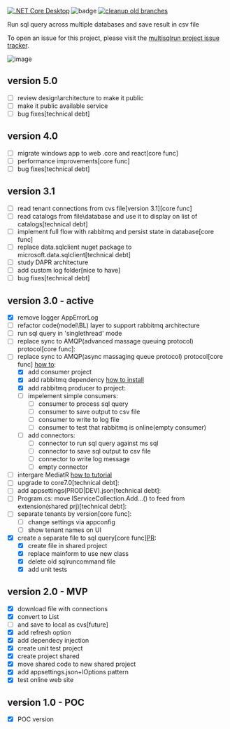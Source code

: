 [![.NET Core Desktop](https://github.com/fkostya/multisqlrun/actions/workflows/dotnet-desktop.yml/badge.svg)](https://github.com/fkostya/multisqlrun/actions/workflows/dotnet-desktop.yml) ![badge](https://img.shields.io/endpoint?url=https://gist.githubusercontent.com/fkostya/6139c93439673c361cd0aebd8462e298/raw/code-coverage.json) 
[![cleanup old branches](https://github.com/fkostya/multisqlrun/actions/workflows/housekeeping.yml/badge.svg?branch=master)](https://github.com/fkostya/multisqlrun/actions/workflows/housekeeping.yml)

Run sql query across multiple databases and save result in csv file

To open an issue for this project, please visit the [multisqlrun project issue tracker](https://github.com/fkostya/multisqlrun/issues).

![image](https://user-images.githubusercontent.com/64334685/192419317-09c501c2-266a-4f82-bc39-7354d23cbf0a.png)

## version 5.0
- [ ] review design\architecture to make it public
- [ ] make it public available service
- [ ] bug fixes[technical debt]
## version 4.0
- [ ] migrate windows app to web .core and react[core func]
- [ ] performance improvements[core func]
- [ ] bug fixes[technical debt]
## version 3.1
- [ ] read tenant connections from cvs file[version 3.1][core func]
- [ ] read catalogs from file\database and use it to display on list of catalogs[technical debt]
- [ ] implement full flow with rabbitmq and persist state in database[core func]
- [ ] replace data.sqlclient nuget package to microsoft.data.sqlclient[technical debt]
- [ ] study DAPR architecture
- [ ] add custom log folder[nice to have]
- [ ] bug fixes[technical debt]
## version 3.0 - active
- [X] remove logger AppErrorLog
- [ ] refactor code(model\BL) layer to support rabbitmq architecture
- [ ] run sql query in 'singlethread' mode
- [ ] replace sync to AMQP(advanced massage queuing protocol) protocol[core func]:
- [ ] replace sync to AMQP(async massaging queue protocol) protocol[core func] [how to](https://www.rabbitmq.com/documentation.html):  
	- [X] add consumer project  
	- [X] add rabbitmq dependency [how to install](https://medium.com/geekculture/installing-rabbitmq-on-windows-4411f5114a84)  
	- [X] add rabbitmq producer to project:  
	- [ ] impelement simple consumers:
		- [ ] consumer to process sql query  
		- [ ] consumer to save output to csv file  
		- [ ] consumer to write to log file  
		- [ ] consumer to test that rabbitmq is online(empty consumer)  
	 - [ ] add connectors:   
		- [ ] connector to run sql query against ms sql  
		- [ ] connector to save sql output to csv file  
		- [ ] connector to write log message  
		- [ ] empty connector  
- [ ] intergare MediatR [how to tutorial](https://medium.com/aeturnuminc/microservices-using-mediatr-on-net-core-3-1-with-exception-handling-c273a7aa4a70)  
- [ ] upgrade to core7.0[technical debt]:  
- [ ] add appsettings(PROD|DEV).json[technical debt]:  
- [ ] Program.cs: move IServiceCollection.Add...() to feed from extension(shared prj)[technical debt]:   
- [ ] separate tenants by version[core func]:  
	- [ ] change settings via appconfig  
	- [ ] show tenant names on UI  
- [X] create a separate file to sql query[core func][PR](https://github.com/fkostya/multisqlrun/pull/11):  
	- [X] create file in shared project  
	- [X] replace mainform to use new class  
	- [X] delete old sqlruncommand file  
	- [X] add unit tests  
## version 2.0 - MVP
- [X] download file with connections
- [X] convert to List
- [ ] and save to local as cvs[future]
- [X] add refresh option
- [X] add dependecy injection
- [X] create unit test project
- [X] create project shared
- [X] move shared code to new shared project
- [X] add appsettings.json+IOptions pattern
- [X] test online web site
## version 1.0 - POC
- [X] POC version
